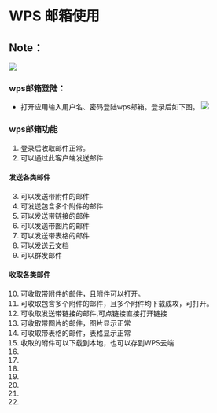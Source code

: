 # WPS 邮箱使用
## Note：  
 ![](https://github.com/openthos/community-analysis/blob/master/pic/using-instractions-pic/wps-email.png)

### wps邮箱登陆：  
- 打开应用输入用户名、密码登陆wps邮箱。登录后如下图。
 ![](https://github.com/openthos/community-analysis/blob/master/pic/using-instractions-pic/tmp_4543-Screenshot_2016-12-27-15-54-231526350674.png)

### wps邮箱功能
1. 登录后收取邮件正常。
2. 可以通过此客户端发送邮件

#### 发送各类邮件
3. 可以发送带附件的邮件
4. 可发送包含多个附件的邮件
5. 可以发送带链接的邮件
6. 可以发送带图片的邮件
7. 可以发送带表格的邮件
8. 可以发送云文档
9. 可以群发邮件

#### 收取各类邮件
10. 可收取带附件的邮件，且附件可以打开。
11. 可收取包含多个附件的邮件，且多个附件均下载成攻，可打开。
12. 可收取发送带链接的邮件,可点链接直接打开链接
13. 可收取带图片的邮件，图片显示正常
14. 可收取带表格的邮件，表格显示正常
15. 收取的附件可以下载到本地，也可以存到WPS云端
14.  
15. 
16. 
17. 
18. 
19. 
20. 
